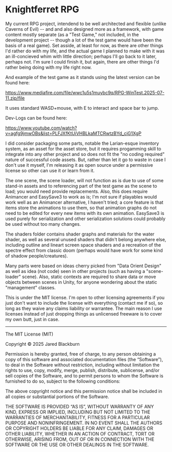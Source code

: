 # Knightferret RPG

My current RPG project, intendend to be well architected and flexible (unlike Caverns of Evil) -- and and also designed more as a framework, with game content 
mostly separate (as a "Test Game," not included, in the development project -- though a lot of the test game would have been the basis of a real game).  Set asside, 
at least for now, as there are other things I'd rather do with my life, and the actual game I planned to make with it was an ill-concieved whim with little direction; 
perhaps I'll go back to it later, perhaps not. I'm sure I could finish it, but again, there are other things I'd rather being doing with my life right now. 

And example of the test game as it stands using the latest version can be found here:

https://www.mediafire.com/file/wwc1u5s1muybc9q/RPG-WinTest.2025-07-11.zip/file

It uses standard WASD+mouse, with E to interact and space bar to jump. 


Dev-Logs can be found here:

https://www.youtube.com/watch?v=agfg9jmwOBs&list=PLFJXfKtUiVHBLkaMTCRwtzBYd_ciG1XgP


I did consider packaging some parts, notable the Larian-esque inventory system, as an asset for the asset store, but it requires progamming skill to integrate into 
any other project and so does not fit the "no coding required" nature of successful code assets.  But, rather than let it go to waste in case I don't use it myself, I'm 
releasing it as open source under a permissive license so other can use it or learn from it.

The one scene, the scene loader, will not function as is due to use of some stand-in assets and to referencing part of the test game as the scene to load; you would need 
provide replacements.  Also, this does require Animancer and EasySave3 to work as is; I'm not sure if playables would work well as an Animancer alternative, I haven't 
tried; a core feature is that items store the animations to use them, so that animation graphs do not need to be edited for every new items with its own animation. 
EasySave3 is used purely for serialization and other serialization solutions could probably be used without too many changes.

The shaders folder contains shader graphs and materials for the water shader, as well as several unused shaders that didn't belong anywhere else, including outline and lineart screen space shaders and a recreation of the spectre effect from classic doom (perhaps would have work for some kind of shadow people/creatures).

Many parts were based on ideas cherry picked from "Data Orient Design" as well as idea (not code) seen in other projects (such as having a "scene-loader" scene).  Also, 
static contexts are required to share data or move objects between scenes in Unity, for anyone wondering about the static "management" classes. 

This is under the MIT license. I'm open to other licensing agreements if you just don't want to include the license with everything (contact me if so), so long as 
they waive any claims liability or warrantee.  The main reason I use licenses instead of just dropping things as unlicensed freeware is to cover my own butt, just 
in case.



---

The MIT License (MIT)

Copyright © 2025 Jared Blackburn

Permission is hereby granted, free of charge, to any person obtaining a copy of this software and associated 
documentation files (the “Software”), to deal in the Software without restriction, including without limitation 
the rights to use, copy, modify, merge, publish, distribute, sublicense, and/or sell copies of the Software, and 
to permit persons to whom the Software is furnished to do so, subject to the following conditions:

The above copyright notice and this permission notice shall be included in all copies or substantial portions 
of the Software.

THE SOFTWARE IS PROVIDED “AS IS”, WITHOUT WARRANTY OF ANY KIND, EXPRESS OR IMPLIED, INCLUDING BUT NOT LIMITED 
TO THE WARRANTIES OF MERCHANTABILITY, FITNESS FOR A PARTICULAR PURPOSE AND NONINFRINGEMENT. IN NO EVENT SHALL 
THE AUTHORS OR COPYRIGHT HOLDERS BE LIABLE FOR ANY CLAIM, DAMAGES OR OTHER LIABILITY, WHETHER IN AN ACTION OF 
CONTRACT, TORT OR OTHERWISE, ARISING FROM, OUT OF OR IN CONNECTION WITH THE SOFTWARE OR THE USE OR OTHER DEALINGS 
IN THE SOFTWARE.



